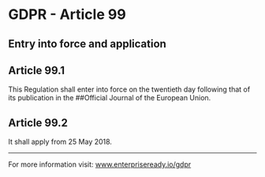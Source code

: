# GDPR - Article 99
## Entry into force and application


## Article 99.1
This Regulation shall enter into force on the twentieth day following that of its publication in the ##Official Journal of the European Union.

## Article 99.2
It shall apply from 25 May 2018.
* * *
For more information visit:
www.enterpriseready.io/gdpr
